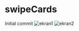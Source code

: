 # swipeCards
Initial commit
![ekran1](https://user-images.githubusercontent.com/33581493/107831254-b1ca0800-6d9e-11eb-85d9-bed5f3b7c926.PNG)
![ekran2](https://user-images.githubusercontent.com/33581493/107831282-c1e1e780-6d9e-11eb-805c-c0cae3627132.PNG)
